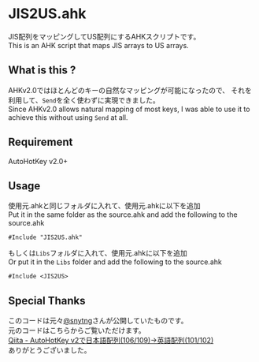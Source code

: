 # JIS2US.ahk
JIS配列をマッピングしてUS配列にするAHKスクリプトです。\
This is an AHK script that maps JIS arrays to US arrays.

## What is this ?
AHKv2.0ではほとんどのキーの自然なマッピングが可能になったので、
それを利用して、`Send`を全く使わずに実現できました。\
Since AHKv2.0 allows natural mapping of most keys,
I was able to use it to achieve this without using `Send` at all.

## Requirement
AutoHotKey v2.0+

## Usage
使用元.ahkと同じフォルダに入れて、使用元.ahkに以下を追加 \
Put it in the same folder as the source.ahk and add the following to the source.ahk
```ahk
#Include "JIS2US.ahk"
```
もしくは`Libs`フォルダに入れて、使用元.ahkに以下を追加 \
Or put it in the `Libs` folder and add the following to the source.ahk

```ahk
#Include <JIS2US>
```

## Special Thanks
このコードは元々[@snytng](https://qiita.com/snytng)さんが公開していたものです。  
元のコードはこちらからご覧いただけます。\
[Qiita - AutoHotKey v2で日本語配列(106/109)→英語配列(101/102)](https://qiita.com/snytng/items/ec72d5dd892d3a520d6e)  
ありがとうございました。